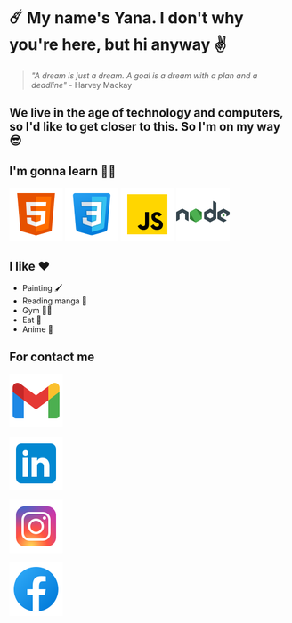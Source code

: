 # ☄️ My name's Yana. I don't why you're here, but **hi** anyway ✌️

> _"A dream is just a dream. A goal is a dream with a plan and a deadline"_ -
> Harvey Mackay

## We live in the age of technology and computers, so I'd like to get closer to this. So I'm on my way 😎

## I'm gonna learn 👩‍💻

![icons](./img/html.png) ![icons](./img/css.png) ![icons](./img/js.png)
![icons](./img/nodejs.png)

## I like ❤️

- Painting 🖌️
- Reading manga 📖
- Gym 🏋️‍♀️
- Eat 🍜
- Anime 🍥

## For contact me

[![icons](./img/gmail.png)](https://mail.google.com/mail/valchenkoyana@gmail.com)

[![icons](./img/linkid.png)](https://www.linkedin.com/in/yana-valchenko-96547523b/)

[![icons](./img/inst.png)](https://www.instagram.com/enteryana/)

[![icons](./img/fb.png)](https://www.facebook.com/yanavalchenko)
